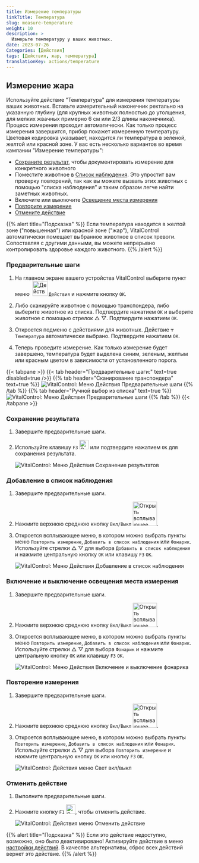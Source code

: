 ```yaml
---
title: Измерение температуры
linkTitle: Температура
slug: measure-temperature
weight: 10
description: >
  Измерьте температуру у ваших животных.
date: 2023-07-26
Categories: [Действия]
tags: [Действия, жар, температура]
translationKey: actions/temperature
---
```


## Измерение жара

Используйте действие "Температура" для измерения температуры ваших животных. Вставьте измерительный наконечник ректально на указанную глубину (для крупных животных полностью до утолщения, для мелких жвачных примерно 6 см или 2/3 длины наконечника). Процесс измерения проходит автоматически. Как только процесс измерения завершится, прибор покажет измеренную температуру. Цветовая кодировка указывает, находится ли температура в зеленой, желтой или красной зоне. У вас есть несколько вариантов во время кампании "Измерение температуры":

- [Сохраните результат](#сохранение-результата), чтобы документировать измерение для конкретного животного
- Поместите животное в [Список наблюдения](#добавление-в-список-наблюдения). Это упростит вам проверку повторений, так как вы можете вызвать этих животных с помощью "списка наблюдения" и таким образом легче найти заметных животных.
- Включите или выключите [Освещение места измерения](#включение-и-выключение-освещения-места-измерения)
- [Повторите измерение](#повторение-измерения)
- [Отмените действие](#отменить-действие)

{{% alert title="Подсказка" %}}
Если температура находится в желтой зоне ("повышенная") или красной зоне ("жар"), VitalControl автоматически помещает выбранное животное в список тревоги. Сопоставляя с другими данными, вы можете непрерывно контролировать здоровье каждого животного.
{{% /alert %}}

### Предварительные шаги

1. На главном экране вашего устройства VitalControl выберите пункт меню &nbsp;<img src="/icons/actions.svg" width="40" align="bottom" alt="Действия" /> `Действия` и нажмите кнопку `OK`.

2. Либо сканируйте животное с помощью транспондера, либо выберите животное из списка. Подтвердите нажатием `OK` и выберите животное с помощью стрелок △ ▽. Подтвердите нажатием `OK`.

3. Откроется подменю с действиями для животных. Действие <img src="/icons/actions/temperature.svg" width="10" align="bottom" alt="Температура" /> `Температура` автоматически выбрано. Подтвердите нажатием `OK`.

4. Теперь проведите измерение. Как только измерение будет завершено, температура будет выделена синим, зеленым, желтым или красным цветом в зависимости от установленного порога.

{{< tabpane >}}
{{< tab header="Предварительные шаги:" text=true disabled=true />}}
{{% tab header="Сканирование транспондера" text=true %}}
![VitalControl: Меню Действия Предварительные шаги](../images/firststeps-scan.png "Предварительные шаги")
{{% /tab %}}
{{% tab header="Ручной выбор из списка" text=true %}}
![VitalControl: Меню Действия Предварительные шаги](../images/firststeps.png "Предварительные шаги")
{{% /tab %}}
{{< /tabpane >}}

### Сохранение результата

1. Завершите предварительные шаги.

2. Используйте клавишу `F3` <img src="/icons/footer/save.svg" width="25" align="bottom" alt="Сохранить" /> или подтвердите нажатием `OK` для сохранения результата.

    ![VitalControl: Меню Действия Сохранение результатов](../images/saveresults.png "Сохранение результатов")

### Добавление в список наблюдения

1. Завершите предварительные шаги.

2. Нажмите верхнюю среднюю кнопку `Вкл/Выкл` <img src="/icons/footer/repeat_add_to_watch.svg" width="65" align="bottom" alt="Открыть всплывающее окно" />.

3. Откроется всплывающее меню, в котором можно выбрать пункты меню `Повторить измерение`, `Добавить в список наблюдения` или `Фонарик`. Используйте стрелки △ ▽ для выбора `Добавить в список наблюдения` и нажмите центральную кнопку `OK` или клавишу `F3` `OK`.

    ![VitalControl: Меню Действия Добавление в список наблюдения](../images/watchlist.png "Добавление в список наблюдения")

### Включение и выключение освещения места измерения

1. Завершите предварительные шаги.

2. Нажмите верхнюю среднюю кнопку `Вкл/Выкл` <img src="/icons/footer/repeat_add_to_watch.svg" width="65" align="bottom" alt="Открыть всплывающее окно" />.

3. Откроется всплывающее меню, в котором можно выбрать пункты меню `Повторить измерение`, `Добавить в список наблюдения` или `Фонарик`. Используйте стрелки △ ▽ для выбора `Фонарик` и нажмите центральную кнопку `OK` или клавишу `F3` `OK`.

    ![VitalControl: Меню Действия Включение и выключение фонарика](../images/light.png "Включение и выключение фонарика")

### Повторение измерения

1. Завершите предварительные шаги.

2. Нажмите верхнюю среднюю кнопку `Вкл/Выкл` <img src="/icons/footer/repeat_add_to_watch.svg" width="65" align="bottom" alt="Открыть всплывающее окно" />.

3. Откроется всплывающее меню, в котором можно выбрать пункты `Повторить измерение`, `Добавить в список наблюдения` или `Фонарик`. Используйте стрелки △ ▽ для выбора `Повторить измерение` и нажмите центральную кнопку `OK` или кнопку `F3` `OK`.

    ![VitalControl: Действия меню Свет вкл/выкл](../images/repeat.png "Свет вкл/выкл")

### Отменить действие

1. Выполните предварительные шаги.

2. Нажмите кнопку `F1` <img src="/icons/footer/cancel.svg" width="25" align="bottom" alt="Отмена" />, чтобы отменить действие.

    ![VitalControl: Действия меню Отменить действие](../images/saveresults.png "Отменить действие")

{{% alert title="Подсказка" %}}
Если это действие недоступно, возможно, оно было деактивировано! Активируйте действие в меню [настройки действий](../setting/). В качестве альтернативы, сброс всех действий вернет это действие.
{{% /alert %}}
